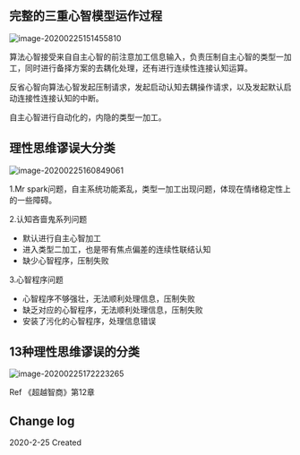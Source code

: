## 完整的三重心智模型运作过程

![image-20200225151455810](https://tva1.sinaimg.cn/large/0082zybply1gc8o3o0z22j30zq0l9k13.jpg)

算法心智接受来自自主心智的前注意加工信息输入，负责压制自主心智的类型一加工，同时进行备择方案的去耦化处理，还有进行连续性连接认知运算。

反省心智向算法心智发起压制请求，发起启动认知去耦操作请求，以及发起默认启动连接性连接认知的中断。

自主心智进行自动化的，内隐的类型一加工。



## 理性思维谬误大分类

![image-20200225160849061](https://tva1.sinaimg.cn/large/0082zybply1gc8pnpeqpxj30kx0n0tgp.jpg)

1.Mr spark问题，自主系统功能紊乱，类型一加工出现问题，体现在情绪稳定性上的一些障碍。

2.认知吝啬鬼系列问题

- 默认进行自主心智加工
- 进入类型二加工，也是带有焦点偏差的连续性联结认知
- 缺少心智程序，压制失败

3.心智程序问题

- 心智程序不够强壮，无法顺利处理信息，压制失败
- 缺乏对应的心智程序，无法顺利处理信息，压制失败
- 安装了污化的心智程序，处理信息错误



## 13种理性思维谬误的分类

![image-20200225172223265](https://tva1.sinaimg.cn/large/0082zybply1gc8rs8n5a6j317p0u07lp.jpg)

Ref 《超越智商》第12章

## Change log

2020-2-25 Created